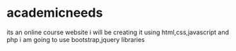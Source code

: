# academicneeds
its an online course website i will be creating it using html,css,javascript and php
i am going to use bootstrap,jquery libraries
